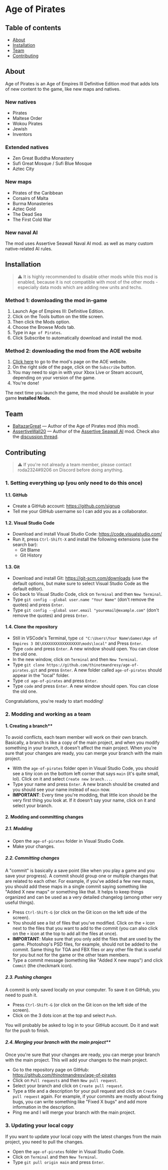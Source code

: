 # Age of Pirates

## Table of contents

- [About](#about)
- [Installation](#installation)
- [Team](#team)
- [Contributing](#contributing)

## About

Age of Pirates is an Age of Empires III Definitive Edition mod that adds lots of new content to the game, like new maps and natives.

### New natives

- Pirates
- Maltese Order
- Wokou Pirates
- Jewish
- Inventors

### Extended natives

- Zen Great Buddha Monastery
- Sufi Great Mosque / Sufi Blue Mosque
- Aztec City

### New maps

- Pirates of the Caribbean
- Corsairs of Malta
- Burma Monasteries
- Aztec Gold
- The Dead Sea
- The First Cold War

### New naval AI

The mod uses Assertive Seawall Naval AI mod. as well as many custom native-related AI rules.

## Installation

> ⚠️ It is highly recommended to disable other mods while this mod is enabled, because it is not compatible with most of the other mods - especially data mods which are adding new units and techs.

### Method 1: downloading the mod in-game

1. Launch Age of Empires III: Definitive Edition.
2. Click on the Tools button on the title screen.
3. Then click the Mods option.
4. Choose the Browse Mods tab.
5. Type in `Age of Pirates`.
6. Click Subscribe to automatically download and install the mod.

### Method 2: downloading the mod from the AOE website

1. [Click here](https://www.ageofempires.com/mods/details/42687/) to go to the mod's page on the AOE website.
2. On the right side of the page, click on the `Subscribe` button.
3. You may need to sign in with your Xbox Live or Steam account, depending on your version of the game.
4. You're done!

The next time you launch the game, the mod should be available in your game **Installed Mods**.

## Team

- [BaltazarGreat](https://forums.ageofempires.com/u/BaltazarGreat) &mdash; Author of the Age of Pirates mod (this mod).
- [AssertiveWall20](https://forums.ageofempires.com/u/AssertiveWall20) &mdash; Author of the [Assertive Seawall AI](https://www.ageofempires.com/mods/details/127562) mod. Check also the [discussion thread](https://forums.ageofempires.com/t/assertive-seawall-ai/221818).

## Contributing

> ⚠️ If you're not already a team member, please contact roda2324#9206 on Discord before doing anything.

### 1. Setting everything up (you only need to do this once)

#### 1.1. GitHub

- Create a GitHub account: <https://github.com/signup>
- Tell me your GitHub username so I can add you as a collaborator.

#### 1.2. Visual Studio Code

- Download and install Visual Studio Code: <https://code.visualstudio.com/>
- Run it, press `Ctrl-Shift-X` and install the following extensions (use the search bar):
  - Git Blame
  - Git History

#### 1.3. Git

- Download and install Git: <https://git-scm.com/downloads> (use the default options, but make sure to select Visual Studio Code as the default editor).
- Go back to Visual Studio Code, click on `Terminal` and then `New Terminal`.
- Type `git config --global user.name "Your Name"` (don't remove the quotes) and press `Enter`.
- Type `git config --global user.email "youremail@example.com"` (don't remove the quotes) and press `Enter`.

#### 1.4. Clone the repository

- Still in VSCode's Terminal, type `cd "C:\Users\Your Name\Games\Age of Empires 3 DE\XXXXXXXXXXXXXXXXX\mods\local"` and Press `Enter`.
- Type `code` and press `Enter`. A new window should open. You can close the old one.
- In the new window, click on `Terminal` and then `New Terminal`.
- Type `git clone https://github.com/thinotmandresy/age-of-pirates.git` and press `Enter`. A new folder called `age-of-pirates` should appear in the "local" folder.
- Type `cd age-of-pirates` and press `Enter`.
- Type `code` and press `Enter`. A new window should open. You can close the old one.

Congratulations, you're ready to start modding!

### 2. Modding and working as a team

#### 1. Creating a branch**

To avoid conflicts, each team member will work on their own branch. Basically, a branch is like a copy of the main project, and when you modify something in your branch, it doesn't affect the main project. When you're sure that your changes are ready, you can merge your branch with the main project.

- With the `age-of-pirates` folder open in Visual Studio Code, you should see a tiny icon on the bottom left corner that says `main` (it's quite small, lol). Click on it and select `Create new branch...`.
- Type your name and press `Enter`. A new branch should be created and you should see your name instead of `main` now.
- **IMPORTANT**: Every time you're modding, that little icon should be the very first thing you look at. If it doesn't say your name, click on it and select your branch.

#### 2. Modding and committing changes

##### 2.1. Modding

- Open the `age-of-pirates` folder in Visual Studio Code.
- Make your changes.

##### 2.2. Committing changes

A "commit" is basically a save point (like when you play a game and you save your progress). A commit should group one or multiple changes that are related to each other. For example, if you've added a few new maps, you should add these maps in a single commit saying something like "Added X new maps" or something like that. It helps to keep things organized and can be used as a very detailed changelog (among other very useful things).

- Press `Ctrl-Shift-G` (or click on the Git icon on the left side of the screen).
- You should see a list of files that you've modified. Click on the `+` icon next to the files that you want to add to the commit (you can also click on the `+` icon at the top to add all the files at once).
- **IMPORTANT**: Make sure that you only add the files that are used by the game. Photoshop's PSD files, for example, should not be added to the commit. Same thing for TGA and FBX files or any other file that is useful for *you* but not for the game or the other team members.
- Type a commit message (something like "Added X new maps") and click `Commit` (the checkmark icon).

##### 2.3. Pushing changes

A commit is only saved locally on your computer. To save it on GitHub, you need to push it.

- Press `Ctrl-Shift-G` (or click on the Git icon on the left side of the screen).
- Click on the 3 dots icon at the top and select `Push`.

You will probably be asked to log in to your GitHub account. Do it and wait for the push to finish.

##### 2.4. Merging your branch with the main project**

Once you're sure that your changes are ready, you can merge your branch with the main project. This will add your changes to the main project.

- Go to the repository page on GitHub: <https://github.com/thinotmandresy/age-of-pirates>
- Click on `Pull requests` and then `New pull request`.
- Select your branch and click on `Create pull request`.
- Type a title and a description for your pull request and click on `Create pull request` again. For example, if your commits are mostly about fixing bugs, you can write something like "Fixed X bugs" and add more information in the description.
- Ping me and I will merge your branch with the main project.

### 3. Updating your local copy

If you want to update your local copy with the latest changes from the main project, you need to pull the changes.

- Open the `age-of-pirates` folder in Visual Studio Code.
- Click on `Terminal` and then `New Terminal`.
- Type `git pull origin main` and press `Enter`.
